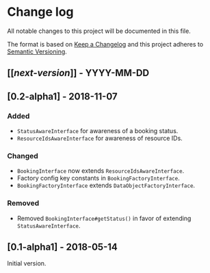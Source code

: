 # Change log
All notable changes to this project will be documented in this file.

The format is based on [Keep a Changelog](http://keepachangelog.com/)
and this project adheres to [Semantic Versioning](http://semver.org/).

## [[*next-version*]] - YYYY-MM-DD

## [0.2-alpha1] - 2018-11-07
### Added
- `StatusAwareInterface` for awareness of a booking status.
- `ResourceIdsAwareInterface` for awareness of resource IDs.

### Changed
- `BookingInterface` now extends `ResourceIdsAwareInterface`.
- Factory config key constants in `BookingFactoryInterface`.
- `BookingFactoryInterface` extends `DataObjectFactoryInterface`.

### Removed
- Removed `BookingInterface#getStatus()` in favor of extending `StatusAwareInterface`.

## [0.1-alpha1] - 2018-05-14
Initial version.

